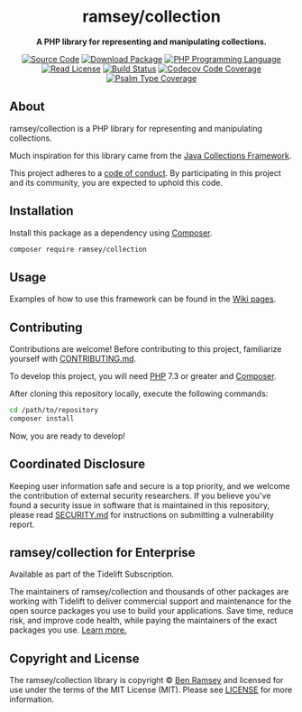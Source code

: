 <h1 align="center">ramsey/collection</h1>

<p align="center">
    <strong>A PHP library for representing and manipulating collections.</strong>
</p>

<p align="center">
    <a href="https://github.com/ramsey/collection"><img src="https://img.shields.io/badge/source-ramsey/collection-blue.svg?style=flat-square" alt="Source Code"></a>
    <a href="https://packagist.org/packages/ramsey/collection"><img src="https://img.shields.io/packagist/v/ramsey/collection.svg?style=flat-square&label=release" alt="Download Package"></a>
    <a href="https://php.net"><img src="https://img.shields.io/packagist/php-v/ramsey/collection.svg?style=flat-square&colorB=%238892BF" alt="PHP Programming Language"></a>
    <a href="https://github.com/ramsey/collection/blob/master/LICENSE"><img src="https://img.shields.io/packagist/l/ramsey/collection.svg?style=flat-square&colorB=darkcyan" alt="Read License"></a>
    <a href="https://github.com/ramsey/collection/actions?query=workflow%3ACI"><img src="https://img.shields.io/github/workflow/status/ramsey/collection/CI?label=CI&logo=github&style=flat-square" alt="Build Status"></a>
    <a href="https://codecov.io/gh/ramsey/collection"><img src="https://img.shields.io/codecov/c/gh/ramsey/collection?label=codecov&logo=codecov&style=flat-square" alt="Codecov Code Coverage"></a>
    <a href="https://shepherd.dev/github/ramsey/collection"><img src="https://img.shields.io/endpoint?style=flat-square&url=https%3A%2F%2Fshepherd.dev%2Fgithub%2Framsey%2Fcollection%2Fcoverage" alt="Psalm Type Coverage"></a>
</p>

## About

ramsey/collection is a PHP library for representing and manipulating collections.

Much inspiration for this library came from the [Java Collections Framework][java].

This project adheres to a [code of conduct](CODE_OF_CONDUCT.md).
By participating in this project and its community, you are expected to
uphold this code.

## Installation

Install this package as a dependency using [Composer](https://getcomposer.org).

``` bash
composer require ramsey/collection
```

## Usage

Examples of how to use this framework can be found in the
[Wiki pages](https://github.com/ramsey/collection/wiki/Examples).

## Contributing

Contributions are welcome! Before contributing to this project, familiarize
yourself with [CONTRIBUTING.md](CONTRIBUTING.md).

To develop this project, you will need [PHP](https://www.php.net) 7.3 or greater
and [Composer](https://getcomposer.org).

After cloning this repository locally, execute the following commands:

``` bash
cd /path/to/repository
composer install
```

Now, you are ready to develop!

## Coordinated Disclosure

Keeping user information safe and secure is a top priority, and we welcome the
contribution of external security researchers. If you believe you've found a
security issue in software that is maintained in this repository, please read
[SECURITY.md][] for instructions on submitting a vulnerability report.

## ramsey/collection for Enterprise

Available as part of the Tidelift Subscription.

The maintainers of ramsey/collection and thousands of other packages are working
with Tidelift to deliver commercial support and maintenance for the open source
packages you use to build your applications. Save time, reduce risk, and improve
code health, while paying the maintainers of the exact packages you use.
[Learn more.](https://tidelift.com/subscription/pkg/packagist-ramsey-collection?utm_source=undefined&utm_medium=referral&utm_campaign=enterprise&utm_term=repo)

## Copyright and License

The ramsey/collection library is copyright © [Ben Ramsey](https://benramsey.com)
and licensed for use under the terms of the
MIT License (MIT). Please see [LICENSE](LICENSE) for more information.


[java]: https://docs.oracle.com/javase/8/docs/technotes/guides/collections/index.html
[security.md]: https://github.com/ramsey/collection/blob/master/SECURITY.md
